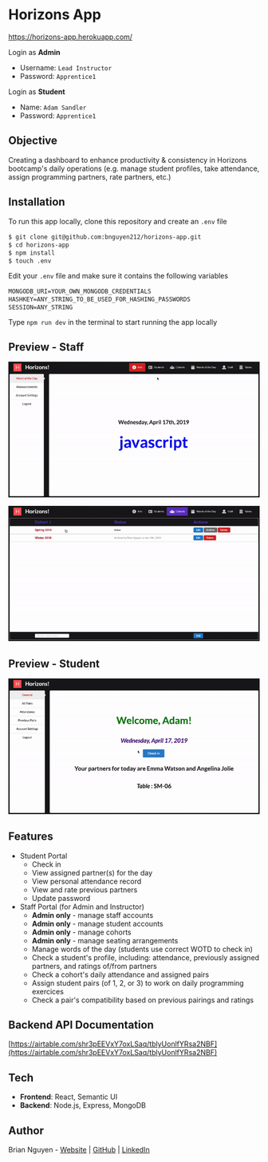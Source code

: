 # Horizons App

https://horizons-app.herokuapp.com/

Login as **Admin**
- Username: `Lead Instructor`
- Password: `Apprentice1`

Login as **Student**
- Name: `Adam Sandler`
- Password: `Apprentice1`

## Objective
 Creating a dashboard to enhance productivity & consistency in Horizons bootcamp's daily operations (e.g. manage student profiles, take attendance, assign programming partners, rate partners, etc.)

## Installation
To run this app locally, clone this repository and create an `.env` file

```
$ git clone git@github.com:bnguyen212/horizons-app.git
$ cd horizons-app
$ npm install
$ touch .env
```

Edit your `.env` file and make sure it contains the following variables
```
MONGODB_URI=YOUR_OWN_MONGODB_CREDENTIALS
HASHKEY=ANY_STRING_TO_BE_USED_FOR_HASHING_PASSWORDS
SESSION=ANY_STRING
```

Type `npm run dev` in the terminal to start running the app locally

## Preview - Staff
![Staff View - Manage student profiles](screenshots/preview1.gif)

![Staff View - Check attendance & assign partners](screenshots/preview2.gif)

## Preview - Student

![Student View](screenshots/preview3.gif)

## Features
- Student Portal
  - Check in
  - View assigned partner(s) for the day
  - View personal attendance record
  - View and rate previous partners
  - Update password
- Staff Portal (for Admin and Instructor)
  - **Admin only** - manage staff accounts
  - **Admin only** - manage student accounts
  - **Admin only** - manage cohorts
  - **Admin only** - manage seating arrangements
  - Manage words of the day (students use correct WOTD to check in)
  - Check a student's profile, including: attendance, previously assigned partners, and ratings of/from partners
  - Check a cohort's daily attendance and assigned pairs
  - Assign student pairs (of 1, 2, or 3) to work on daily programming exercices
  - Check a pair's compatibility based on previous pairings and ratings


## Backend API Documentation
[https://airtable.com/shr3pEEVxY7oxLSaq/tblyUonlfYRsa2NBF](https://airtable.com/shr3pEEVxY7oxLSaq/tblyUonlfYRsa2NBF)


## Tech
- __Frontend__: React, Semantic UI
- __Backend__: Node.js, Express, MongoDB

## Author
Brian Nguyen - <a href="https://www.briannguyen.dev" target="_blank">Website</a> | <a href="https://github.com/bnguyen212" target="_blank">GitHub</a> | <a href="https://www.linkedin.com/in/brian-trong-nguyen/" target="_blank">LinkedIn</a>